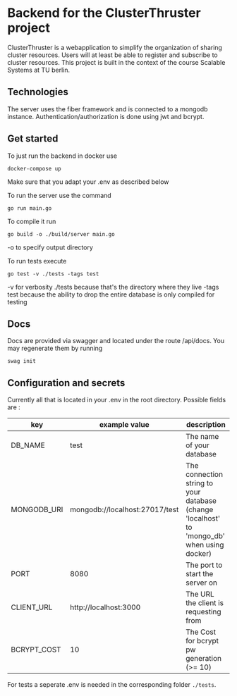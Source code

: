 # Backend for the ClusterThruster project

ClusterThruster is a webapplication to simplify the organization of sharing cluster resources.
Users will at least be able to register and subscribe to cluster resources.
This project is built in the context of the course Scalable Systems at TU berlin.

## Technologies

The server uses the fiber framework and is connected to a mongodb instance.
Authentication/authorization is done using jwt and bcrypt.

## Get started

To just run the backend in docker use
```
docker-compose up
```
Make sure that you adapt your .env as described below

To run the server use the command
```
go run main.go
```

To compile it  run
```
go build -o ./build/server main.go
```
-o to specify output directory

To run tests execute
```
go test -v ./tests -tags test
```
-v for verbosity
./tests because that's the directory where they live
-tags test because the ability to drop the entire database is only compiled for testing

## Docs

Docs are provided via swagger and located under the route /api/docs.
You may regenerate them by running 
```
swag init
```

## Configuration and secrets

Currently all that is located in your .env in the root directory.
Possible fields are :

| key        | example value                    | description                                                                                    |
|------------|----------------------------------|------------------------------------------------------------------------------------------------|
|DB_NAME     | test                             | The name of your database                                                                      |
|MONGODB_URI | mongodb://localhost:27017/test   | The connection string to your database<br/>(change 'localhost' to 'mongo_db' when using docker) |
|PORT        | 8080                             | The port to start the server on                                                                |
|CLIENT_URL  | http://localhost:3000            | The URL the client is requesting from                                                          |
|BCRYPT_COST | 10                               | The Cost for bcrypt pw generation (>= 10)                                                      |

For tests a seperate .env is needed in the corresponding folder `./tests`.

